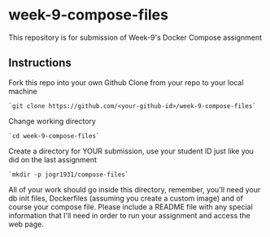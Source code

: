 # week-9-compose-files
This repository is for submission of Week-9's Docker Compose assignment

## Instructions
Fork this repo into your own Github 
Clone from your repo to your local machine

    `git clone https://github.com/<your-github-id>/week-9-compose-files`
    
Change working directory

    `cd week-9-compose-files`
    
Create a directory for YOUR submission, use your student ID just like you did on the last assignment

    `mkdir -p jogr1931/compose-files`
    
All of your work should go inside this directory, remember, you'll need your db init files, Dockerfiles (assuming you create a custom image) and of course your compose file.  Please include a README file with any special information that I'll need in order to run your assignment and access the web page.
